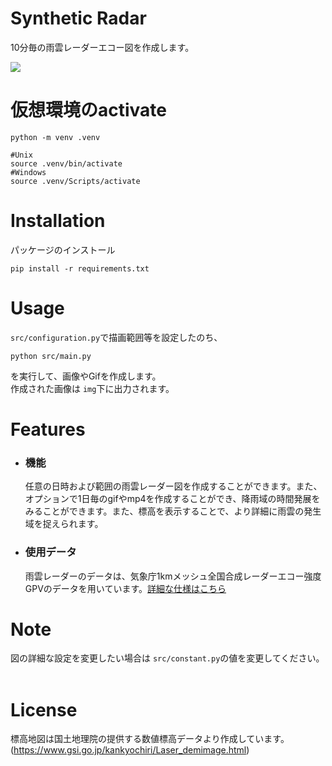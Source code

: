 # Synthetic Radar
10分毎の雨雲レーダーエコー図を作成します。

![](sample.gif)


# 仮想環境のactivate
```
python -m venv .venv
```

```
#Unix
source .venv/bin/activate
#Windows
source .venv/Scripts/activate
```

# Installation
パッケージのインストール
```
pip install -r requirements.txt
```


# Usage
`src/configuration.py`で描画範囲等を設定したのち、
```
python src/main.py
```
を実行して、画像やGifを作成します。<br>
作成された画像は `img`下に出力されます。
 
# Features
- ### 機能
   任意の日時および範囲の雨雲レーダー図を作成することができます。また、オプションで1日毎のgifやmp4を作成することができ、降雨域の時間発展をみることができます。また、標高を表示することで、より詳細に雨雲の発生域を捉えられます。
   
- ### 使用データ
   雨雲レーダーのデータは、気象庁1kmメッシュ全国合成レーダーエコー強度GPVのデータを用いています。[詳細な仕様はこちら](https://www.jmbsc.or.jp/jp/online/file/f-online30100.html)<br>

 
 
# Note
図の詳細な設定を変更したい場合は `src/constant.py`の値を変更してください。
<br> 
<br>

# License
標高地図は国土地理院の提供する数値標高データより作成しています。(https://www.gsi.go.jp/kankyochiri/Laser_demimage.html)